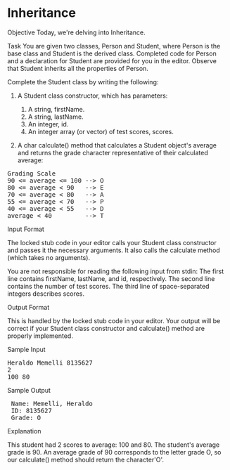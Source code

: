# Inheritance
Objective
Today, we're delving into Inheritance.

Task
You are given two classes, Person and Student, where Person is the base class and Student is the derived class. Completed code for Person and a declaration for Student are provided for you in the editor. Observe that Student inherits all the properties of Person.

Complete the Student class by writing the following:

1. A Student class constructor, which has  parameters:
	1. A string, firstName.
	2. A string, lastName.
	3. An integer, id.
	4. An integer array (or vector) of test scores, scores.

2. A char calculate() method that calculates a Student object's average and returns the grade character representative of their calculated average:

<pre>
Grading Scale
90 <= average <= 100 --> O
80 <= average < 90 	 --> E
70 <= average < 80 	 --> A
55 <= average < 70 	 --> P
40 <= average < 55 	 --> D
average < 40 		 --> T
</pre>

Input Format

The locked stub code in your editor calls your Student class constructor and passes it the necessary arguments. It also calls the calculate method (which takes no arguments).

You are not responsible for reading the following input from stdin:
The first line contains firstName, lastName, and id, respectively. The second line contains the number of test scores. The third line of space-separated integers describes scores.


Output Format

This is handled by the locked stub code in your editor. Your output will be correct if your Student class constructor and calculate() method are properly implemented.

Sample Input
<pre>
Heraldo Memelli 8135627
2
100 80
</pre>
Sample Output
<pre>
 Name: Memelli, Heraldo
 ID: 8135627
 Grade: O
</pre>
Explanation

This student had 2 scores to average: 100 and 80. The student's average grade is 90. An average grade of 90 corresponds to the letter grade O, so our calculate() method should return the character'O'.